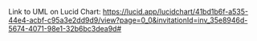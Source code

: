Link to UML on Lucid Chart: https://lucid.app/lucidchart/41bd1b6f-a535-44e4-acbf-c95a3e2dd9d9/view?page=0_0&invitationId=inv_35e8946d-5674-4071-98e1-32b6bc3dea9d#
